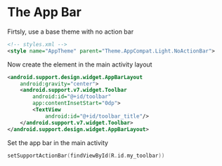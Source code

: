 # The App Bar

Firtsly, use a base theme with no action bar
```xml
<!-- styles.xml -->
<style name="AppTheme" parent="Theme.AppCompat.Light.NoActionBar">
```

Now create the element in the main activity layout
```xml
<android.support.design.widget.AppBarLayout
    android:gravity="center">
    <android.support.v7.widget.Toolbar
        android:id="@+id/toolbar"
        app:contentInsetStart="0dp">
        <TextView
            android:id="@+id/toolbar_title"/>
    </android.support.v7.widget.Toolbar>
</android.support.design.widget.AppBarLayout>
```

Set the app bar in the main activity
```kotlin
setSupportActionBar(findViewById(R.id.my_toolbar))
```